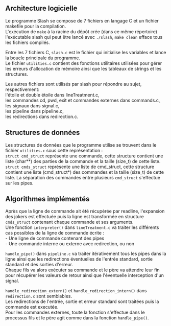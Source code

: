 ## Architecture logicielle

Le programme Slash se compose de 7 fichiers en langage C et un fichier makefile pour la compilation.  
L'exécution de `make` à la racine du dépôt crée (dans ce même répertoire) l'exécutable slash qui peut être lancé avec `./slash`,
`make clean` efface tous les fichiers compilés.

Entre les 7 fichiers C, `slash.c` est le fichier qui initialise les variables et lance la boucle principale du programme.  
Le fichier `utilities.c` contient des fonctions utilitaires utilisées pour gérer les erreurs d'allocation de mémoire ainsi que les tableaux de strings et les structures.

Les autres fichiers sont utilisés par slash pour répondre au sujet, respectivement:  
l'étoile et double étoile dans lineTreatment.c,  
les commandes cd, pwd, exit et commandes externes dans commands.c,  
les signaux dans signal.c,  
les pipeline dans pipeline.c,  
les redirections dans redirection.c.

## Structures de données

Les structures de données que le programme utilise se trouvent dans le fichier `utilities.c` sous cette représentation :  
`struct cmd_struct` représente une commande, cette structure contient une liste (char**) des parties de la commande et la taille (size_t) de cette liste.  
`struct cmds_struct` représente une liste de cmd_struct, cette structure contient une liste (cmd_struct*) des commandes et la taille (size_t) de cette liste. La séparation des commandes entre plusieurs `cmd_struct` s'effectue sur les pipes.  

## Algorithmes implémentés

Après que la ligne de commande ait été récupérée par readline, l'expansion des jokers est effectuée puis la ligne est transformée en structure `cmds_struct` contenant chaque commande et ses arguments.  
Une fonction `interpreter()` dans `lineTreatment.c` va traiter les différents cas possibles de la ligne de commande écrite :   
    - Une ligne de commande contenant des pipes  
    - Une commande interne ou externe avec redirection, ou non  

`handle_pipe()` dans `pipeline.c` va traiter itérativement tous les pipes dans la ligne ainsi que les redirections éventuelles de l'entrée standard, sortie standard et des sorties d'erreur.  
Chaque fils va alors exécuter sa commande et le père va attendre leur fin pour récupérer les valeurs de retour ainsi que l'éventuelle interception d'un signal.  

`handle_redirection_extern()` et `handle_redirection_intern()` dans `redirection.c` sont semblables.  
Les redirections de l'entrée, sortie et erreur standard sont traitées puis la commande est executée.  
Pour les commandes externes, toute la fonction s'effectue dans le processus fils et le père agit comme dans la fonction `handle_pipe()`.


